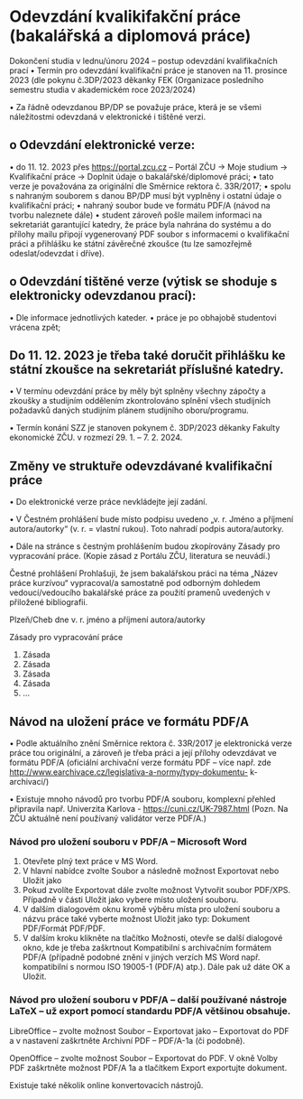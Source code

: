 ﻿# Odevzdání kvalikifakční práce (bakalářská a diplomová práce)
Dokončení studia v lednu/únoru 2024 – postup odevzdání kvalifikačních prací
• Termín pro odevzdání kvalifikační práce je stanoven na 11. prosince 2023 (dle pokynu č.3DP/2023 děkanky FEK (Organizace posledního semestru studia v akademickém roce 2023/2024)

• Za řádně odevzdanou BP/DP se považuje práce, která je se všemi náležitostmi odevzdaná v elektronické i tištěné verzi.

## o Odevzdání elektronické verze:
• do 11. 12. 2023 přes https://portal.zcu.cz – Portál ZČU -> Moje studium
-> Kvalifikační práce -> Doplnit údaje o bakalářské/diplomové práci;
• tato verze je považována za originální dle Směrnice rektora č. 33R/2017;
• spolu s nahraným souborem s danou BP/DP musí být vyplněny i ostatní údaje o kvalifikační práci;
• nahraný soubor bude ve formátu PDF/A (návod na tvorbu naleznete dále)
• student zároveň pošle mailem informaci na sekretariát garantující katedry, že práce byla nahrána do systému a do přílohy mailu připojí vygenerovaný PDF soubor s informacemi o kvalifikační práci a přihlášku ke státní závěrečné zkoušce (tu lze samozřejmě odeslat/odevzdat i dříve).
## o Odevzdání tištěné verze (výtisk se shoduje s elektronicky odevzdanou prací):
• Dle informace jednotlivých kateder.
• práce je po obhajobě studentovi vrácena zpět;
## Do 11. 12. 2023 je třeba také doručit přihlášku ke státní zkoušce na sekretariát příslušné katedry.

• V termínu odevzdání práce by měly být splněny všechny zápočty a zkoušky a studijním oddělením zkontrolováno splnění všech studijních požadavků daných studijním plánem studijního oboru/programu.

• Termín konání SZZ je stanoven pokynem č. 3DP/2023 děkanky Fakulty ekonomické ZČU. v rozmezí 29. 1. – 7. 2. 2024.

## Změny ve struktuře odevzdávané kvalifikační práce

• Do elektronické verze práce nevkládejte její zadání.

• V Čestném prohlášení bude místo podpisu uvedeno „v. r. Jméno a příjmení autora/autorky“ (v. r. = vlastní rukou). Toto nahradí podpis autora/autorky.

• Dále na stránce s čestným prohlášením budou zkopírovány Zásady pro vypracování práce. (Kopie zásad z Portálu ZČU, literatura se neuvádí.)



Čestné prohlášení
Prohlašuji, že jsem bakalářskou práci na téma
„Název práce kurzívou“
vypracoval/a samostatně pod odborným dohledem vedoucí/vedoucího bakalářské práce za použití pramenů uvedených v přiložené bibliografii.



Plzeň/Cheb dne	v. r. jméno a příjmení autora/autorky






Zásady pro vypracování práce

1. Zásada
2. Zásada
3. Zásada
4. Zásada
5. …





## Návod na uložení práce ve formátu PDF/A

• Podle aktuálního znění Směrnice rektora č. 33R/2017 je elektronická verze práce tou originální, a zároveň je třeba práci a její přílohy odevzdávat ve formátu PDF/A (oficiální archivační verze formátu PDF – více např. zde http://www.earchivace.cz/legislativa-a-normy/typy-dokumentu- k-archivaci/)

• Existuje mnoho návodů pro tvorbu PDF/A souboru, komplexní přehled připravila např. Univerzita Karlova - https://cuni.cz/UK-7987.html (Pozn. Na ZČU aktuálně není používaný validátor verze PDF/A.)

### Návod pro uložení souboru v PDF/A – Microsoft Word

1. Otevřete plný text práce v MS Word.
2. V hlavní nabídce zvolte Soubor a následně možnost Exportovat nebo Uložit jako
3. Pokud zvolíte Exportovat dále zvolte možnost Vytvořit soubor PDF/XPS. Případně v části
Uložit jako vybere místo uložení souboru.
4. V dalším dialogovém oknu kromě výběru místa pro uložení souboru a názvu práce také vyberte možnost Uložit jako typ: Dokument PDF/Formát PDF/PDF.
5. V dalším kroku klikněte na tlačítko Možnosti, otevře se další dialogové okno, kde je třeba zaškrtnout Kompatibilní s archivačním formátem PDF/A (případně podobné znění v jiných verzích MS Word např. kompatibilní s normou ISO 19005-1 (PDF/A) atp.). Dále pak už dáte OK a Uložit.

### Návod pro uložení souboru v PDF/A – další používané nástroje LaTeX – už export pomocí standardu PDF/A většinou obsahuje.
LibreOffice – zvolte možnost Soubor – Exportovat jako – Exportovat do PDF a v nastavení zaškrtněte Archivní PDF – PDF/A-1a (či podobně).

OpenOffice – zvolte možnost Soubor – Exportovat do PDF. V okně Volby PDF zaškrtněte možnost
PDF/A 1a a tlačítkem Export exportujte dokument.



Existuje také několik online konvertovacích nástrojů.



